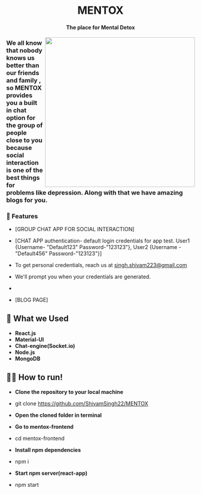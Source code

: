 <h1 align="center">MENTOX</h1>
<h4 align="center">The place for Mental Detox</h4>

<img align = "right" src = "https://media1.giphy.com/media/ybhSNhNjFsII5skvFH/200w.webp?cid=ecf05e471vqxn5rfsafmqi7d40b3fkvp9n3g3l7ehganskso&rid=200w.webp&ct=g" width = "400" >

### We all know that nobody knows us better than our friends and family , so MENTOX provides you a built in chat option for the group of people close to you because social interaction is one of the best things for problems like depression. Along with that we have amazing blogs for you.
### 🔭 Features

- [GROUP CHAT APP FOR SOCIAL INTERACTION]

- [CHAT APP authentication- default login credentials for app test. User1 {Username- "Default123" Password-"123123"}, User2 {Username -"Default456" Password-"123123"}]
- To get personal credentials, reach us at singh.shivam223@gmail.com
- We'll prompt you when your credentials are generated.
-                                                                   
- [BLOG PAGE]

## 🌱 What we Used

- **React.js**
- **Material-UI**
- **Chat-engine(Socket.io)**
- **Node.js**
- **MongoDB**

## 🏃‍♂️ How to run!

- **Clone the repository to your local machine** 
- git clone https://github.com/ShivamSingh22/MENTOX

- **Open the cloned folder in terminal**

- **Go to mentox-frontend**
- cd mentox-frontend
 
- **Install npm dependencies**
- npm i
 
- **Start npm server(react-app)**
- npm start


